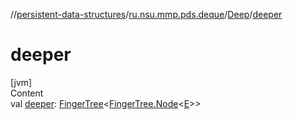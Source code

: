 //[persistent-data-structures](../../index.md)/[ru.nsu.mmp.pds.deque](../index.md)/[Deep](index.md)/[deeper](deeper.md)



# deeper  
[jvm]  
Content  
val [deeper](deeper.md): [FingerTree](../-finger-tree/index.md)<[FingerTree.Node](../-finger-tree/-node/index.md)<[E](index.md)>>  



